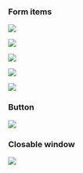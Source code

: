 <h3>Form items</h3>
<p>
  <img src="https://github.com/DmitryV13/SIMPLE-SFML-GUI/assets/133820122/62500d2d-96e5-455f-b403-e6e3601f94c4">
</p>
<p>
  <img src="https://github.com/DmitryV13/SIMPLE-SFML-GUI/assets/133820122/11cc463b-3bcd-41fe-a26c-6dc6db88d34a">
</p>
<p>
  <img src="https://github.com/DmitryV13/SIMPLE-SFML-GUI/assets/133820122/63a733d7-4c6e-41fd-9a96-4547c2201df4">
</p>
<p>
  <img src="https://github.com/DmitryV13/SIMPLE-SFML-GUI/assets/133820122/f97201ba-b87e-4143-95c0-5f9b59b29e98">
</p>
<p>
  <img src="https://github.com/DmitryV13/SIMPLE-SFML-GUI/assets/133820122/7fe1177c-821c-49c5-96ed-c14d8172186f">
</p>
<h3>Button</h3>
<p>
  <img src="https://github.com/DmitryV13/SIMPLE-SFML-GUI/assets/133820122/11789aa7-c878-4c23-915b-f4aa9fc2fb3f">
</p>
<h3>Closable window</h3>
<p>
  <img src="https://github.com/DmitryV13/SIMPLE-SFML-GUI/assets/133820122/93638d7d-521f-4e11-8143-871c57504d72">
</p>
